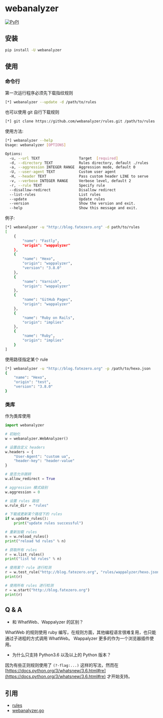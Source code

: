 # webanalyzer

[![PyPI](https://img.shields.io/pypi/v/webanalyzer.svg)](https://pypi.python.org/pypi/webanalyzer)


## 安装

```sh
pip install -U webanalyzer
```

## 使用

### 命令行

第一次运行程序必须先下载指纹规则
``` sh
[*] webanalyzer --update -d /path/to/rules
```

也可以使用 git 自行下载规则
``` sh
[*] git clone https://github.com/webanalyzer/rules.git /path/to/rules
```

使用方法:

``` sh
[*] webanalyzer --help
Usage: webanalyzer [OPTIONS]

Options:
  -u, --url TEXT                  Target  [required]
  -d, --directory TEXT            Rules directory, default ./rules
  -a, --aggression INTEGER RANGE  Aggression mode, default 0
  -U, --user-agent TEXT           Custom user agent
  -H, --header TEXT               Pass custom header LINE to serve
  -v, --verbose INTEGER RANGE     Verbose level, default 2
  -r, --rule TEXT                 Specify rule
  --disallow-redirect             Disallow redirect
  --list-rules                    List rules
  --update                        Update rules
  --version                       Show the version and exit.
  --help                          Show this message and exit.
```

例子:

```sh
[*] webanalyzer -u "http://blog.fatezero.org" -d path/to/rules
[
    {
        "name": "Fastly",
        "origin": "wappalyzer"
    },
    {
        "name": "Hexo",
        "origin": "wappalyzer",
        "version": "3.8.0"
    },
    {
        "name": "Varnish",
        "origin": "wappalyzer"
    },
    {
        "name": "GitHub Pages",
        "origin": "wappalyzer"
    },
    {
        "name": "Ruby on Rails",
        "origin": "implies"
    },
    {
        "name": "Ruby",
        "origin": "implies"
    }
]
```

使用路径指定某个 rule
``` sh
[*] webanalyzer -u "http://blog.fatezero.org" -p /path/to/hexo.json
{
    "name": "Hexo",
    "origin": "test",
    "version": "3.8.0"
}
```

### 类库

作为类库使用

``` python
import webanalyzer

# 初始化
w = webanalyzer.WebAnalyzer()

# 设置自定义 headers
w.headers = {
    "User-Agent": "custom ua",
    "header-key": "header-value"
}

# 是否允许跳转
w.allow_redirect = True

# aggression 模式级别
w.aggression = 0

# 设置 rules 路径
w.rule_dir = "rules"

# 下载或更新某个路径下的 rules
if w.update_rules():
    print("update rules successful")

# 重新加载 rules
n = w.reload_rules()
print("reload %d rules" % n)

# 获取所有 rules
r = w.list_rules()
print("list %d rules" % n)

# 使用某个 rule 进行检测
r = w.test_rule("http://blog.fatezero.org", "rules/wappalyzer/hexo.json")
print(r)

# 使用所有 rules 进行检测
r = w.start("http://blog.fatezero.org")
print(r)
```

## Q & A

* 和 WhatWeb、Wappalyzer 的区别？

WhatWeb 的规则使用 ruby 编写，在规则方面，其他编程语言很难复用，也只能通过子进程的方式调用 WhatWeb。
Wappalyzer 更多的作为一个浏览器插件使用。

* 为什么只支持 Python3.6 以及以上的 Python 版本？

因为有些正则规则使用了 `(?-flag:...)` 这样的写法，然而在
[https://docs.python.org/3/whatsnew/3.6.html#re](https://docs.python.org/3/whatsnew/3.6.html#re)
才开始支持。

## 引用

* [rules](https://github.com/webanalyzer/rules)
* [webanalyzer.go](https://github.com/webanalyzer/webanalyzer.go)
